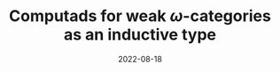 ---
collection: publications
title: 'Computads for weak $\omega$-categories as an inductive type'
authors: "Christopher J. Dean, Eric Finster, Ioannis Markakis, David Reutter and Jamie Vicary"
date: 2022-08-18
venue: 'Preprint'
excerpt: 'We give a new description of computads for weak globular ω-categories by giving an explicit inductive definition of the free words. This yields a new understanding of computads, and allows a new definition of $\omega$-category that avoids the technology of globular operads. Our framework permits direct proofs of important results via structural induction, and we use this to give new proofs that every ω-category is equivalent to a free one, and that the category of computads with variable-to-variable maps is a presheaf topos, giving a direct description of the index category. We prove that our resulting definition of $\omega$-category agrees with that of Batanin and Leinster and that the induced notion of cofibrant replacement for $\omega$-categories coincides with that of Garner.'
doi: '10.48550/arXiv.2208.08719'
paperurl: 2022-globular-computads.pdf
---